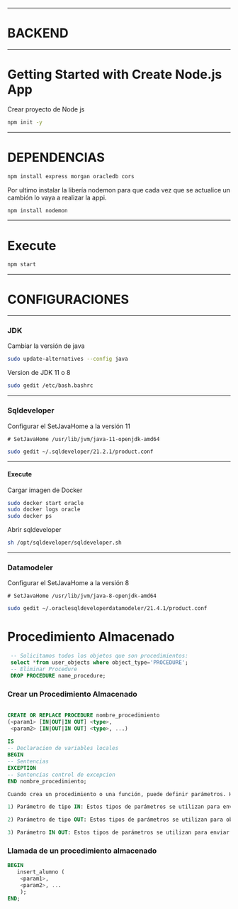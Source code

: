 

-------------
# BACKEND
-------------

# Getting Started with Create Node.js App

Crear proyecto de Node js
```bash
npm init -y
```
-------------
# DEPENDENCIAS
```bash
npm install express morgan oracledb cors
```
Por ultimo instalar la libería nodemon para que cada vez que se actualice un cambión lo vaya a realizar la appi.
```bash
npm install nodemon
```

-------------
# Execute

```bash
npm start
```

-------------

# CONFIGURACIONES
-------------
### JDK

Cambiar la versión de java

```bash
sudo update-alternatives --config java
```


Version de JDK 11 o 8
```bash
sudo gedit /etc/bash.bashrc
```

-------------
### Sqldeveloper


Configurar el SetJavaHome a la versión 11

<code># SetJavaHome /usr/lib/jvm/java-11-openjdk-amd64</code>
```bash
sudo gedit ~/.sqldeveloper/21.2.1/product.conf
```

-------------
#### Execute


Cargar imagen de Docker
```bash
sudo docker start oracle
sudo docker logs oracle
sudo docker ps
```

Abrir sqldeveloper
```bash
sh /opt/sqldeveloper/sqldeveloper.sh 
```

-------------
### Datamodeler


Configurar el SetJavaHome a la versión 8

<code># SetJavaHome /usr/lib/jvm/java-8-openjdk-amd64</code>
```bash
sudo gedit ~/.oraclesqldeveloperdatamodeler/21.4.1/product.conf
```



# Procedimiento Almacenado


```sql
 -- Solicitamos todos los objetos que son procedimientos:
 select *from user_objects where object_type='PROCEDURE';
 -- Eliminar Procedure
 DROP PROCEDURE name_procedure;
```

### Crear un Procedimiento Almacenado
```sql
    
CREATE OR REPLACE PROCEDURE nombre_procedimiento
(<param1> [IN|OUT|IN OUT] <type>,
 <param2> [IN|OUT|IN OUT] <type>, ...)
 
IS
-- Declaracion de variables locales
BEGIN
-- Sentencias
EXCEPTION
-- Sentencias control de excepcion
END nombre_procedimiento;

Cuando crea un procedimiento o una función, puede definir parámetros. Hay tres tipos de parámetros que se pueden declarar:

1) Parámetro de tipo IN: Estos tipos de parámetros se utilizan para enviar valores a procedimientos almacenados por lo tanto su valor de parámetro no puede ser reemplazado.

2) Parámetro de tipo OUT: Estos tipos de parámetros se utilizan para obtener valores de los procedimientos almacenados. Por consiguiente es similar a un tipo de retorno en funciones.

3) Parámetro IN OUT: Estos tipos de parámetros se utilizan para enviar valores aunque también para obtener valores en los procedimientos almacenados
```

### Llamada de un procedimiento almacenado

```sql
BEGIN
   insert_alumno (
    <param1>,
    <param2>, ...
    );
END;
```

